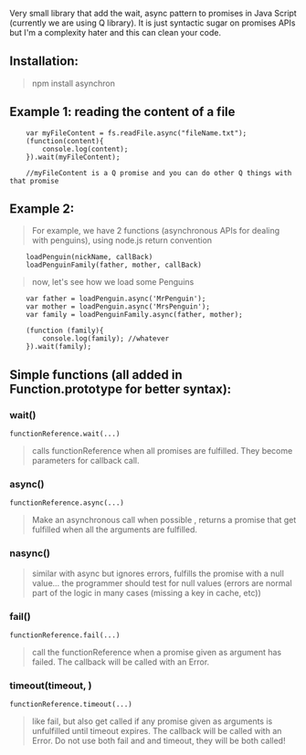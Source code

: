 Very small library that add the wait, async pattern to promises in Java Script (currently we are using Q library).
It is just syntactic sugar on promises APIs but I'm a complexity hater and this can clean your code.

## Installation:

> npm install asynchron


## Example 1: reading the content of a file

        var myFileContent = fs.readFile.async("fileName.txt");
        (function(content){
            console.log(content);
        }).wait(myFileContent);

        //myFileContent is a Q promise and you can do other Q things with that promise

## Example 2:

> For example, we have 2 functions (asynchronous APIs for dealing with penguins), using node.js return convention


        loadPenguin(nickName, callBack)
        loadPenguinFamily(father, mother, callBack)

> now, let's see how we load some Penguins

        var father = loadPenguin.async('MrPenguin');
        var mother = loadPenguin.async('MrsPenguin');
        var family = loadPenguinFamily.async(father, mother);

        (function (family){
            console.log(family); //whatever
        }).wait(family);

##  Simple functions (all added in Function.prototype for better syntax):

### wait(<list of variables>)

    functionReference.wait(...)

>   calls functionReference  when all promises are fulfilled. They become parameters for callback call.

### async(<list of variables>)

    functionReference.async(...)

> Make an asynchronous call when possible , returns a promise that get fulfilled when all the arguments are fulfilled.

### nasync(<list of variables>)

> similar with async but ignores errors, fulfills the promise with a null value...
> the programmer should test for null values (errors are normal part of the logic in many cases (missing a key in cache, etc))


### fail(<list of variables>)

    functionReference.fail(...)

> call the functionReference when a promise given as argument has failed. The callback will be called with an Error.

### timeout(timeout, <list of variables>)

    functionReference.timeout(...)

> like fail, but also get called if any promise given as arguments is unfulfilled until timeout expires. The callback will be called with an Error.
> Do not use both fail and and timeout, they will be both called!

